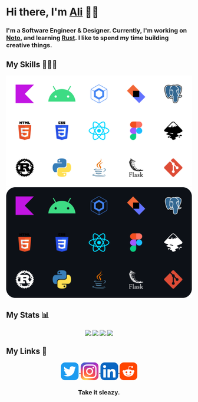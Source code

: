 # Hi there, I'm  <a href="https://alialbaali.com">Ali</a> 👋🏻

### I'm a Software Engineer & Designer. Currently, I'm working on [Noto](https://github.com/alialbaali/Noto), and learning [Rust](https://www.rust-lang.org/). I like to spend my time building creative things.

## My Skills 👨🏻‍💻

<div align="center">
<img src="images/Skills-light.svg#gh-dark-mode-only" alt="Android" height="300">
<img src="images/Skills-dark.svg#gh-light-mode-only" alt="Android" height="300">
</div>

## My Stats 📊

<div align="center">

<a href="https://github.com/alialbaali#gh-light-mode-only">
  <img align="center" src="https://github-readme-stats.vercel.app/api?username=alialbaali&hide=prs,contribs&count_private=true&show_icons=true&include_all_commits=true&custom_title=Ali%'s%20GitHub%20Stats&number_format=long&line_height=30&hide_rank=true&border_radius=16&hide_border=true&hide_title=true&theme=github_dark#gh-light-mode-only" />
</a>

<a href="https://github.com/alialbaali#gh-light-mode-only">
  <img align="center" src="https://github-readme-stats.vercel.app/api/top-langs/?username=alialbaali&layout=compact&langs_count=6&border_radius=16&hide_border=true&hide_title=true&theme=github_dark#gh-light-mode-only" />
</a>

<a href="https://github.com/alialbaali#gh-dark-mode-only">
  <img align="center" src="https://github-readme-stats.vercel.app/api?username=alialbaali&hide=prs,contribs&count_private=true&show_icons=true&include_all_commits=true&custom_title=Ali%'s%20GitHub%20Stats&number_format=long&line_height=30&hide_rank=true&border_radius=16&hide_border=true&hide_title=true&theme=default#gh-dark-mode-only" />
</a>

<a href="https://github.com/alialbaali#gh-dark-mode-only">
  <img align="center" src="https://github-readme-stats.vercel.app/api/top-langs/?username=alialbaali&layout=compact&langs_count=6&border_radius=16&hide_border=true&hide_title=true&theme=default#gh-dark-mode-only" />
</a>

</div>

## My Links 🔗

<div align="center">

<a href="https://twitter.com/ali_albaali">
  <img align="center" src="images/Twitter.svg" height="48"/>
</a>

<a href="https://www.instagram.com/ali.albaali/">
  <img align="center" src="images/Instagram.svg" height="48"/>
</a>

<a href="https://www.linkedin.com/in/alialbaali/">
  <img align="center" src="images/Linkedin.svg" height="48"/>
</a>

<a href="https://www.reddit.com/user/EnigmaGram">
  <img align="center" src="images/Reddit.svg" height="48" />
</a>

<h3>
Take it sleazy.
</h3>

</div>

